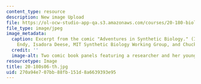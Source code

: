 ```yaml
---
content_type: resource
description: New image Upload
file: https://ol-ocw-studio-app-qa.s3.amazonaws.com/courses/20-180-biological-engineering-programming-spring-2006/270a94e707bb88fb151d8a6639393e95_20-180s06-th.jpg
file_type: image/jpeg
image_metadata:
  caption: Excerpt from the comic "Adventures in Synthetic Biology." (Image by Drew
    Endy, Isadora Deese, MIT Synthetic Biology Working Group, and Chuck Wadey.)
  credit: ''
  image-alt: Two comic book panels featuring a researcher and her young assistant.
resourcetype: Image
title: 20-180s06-th.jpg
uid: 270a94e7-07bb-88fb-151d-8a6639393e95
---
```

